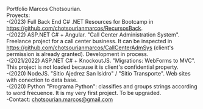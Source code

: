
Portfolio Marcos Chotsourian.
</br>
Proyects:
</br>
-(2023) Full Back End C# .NET Resources for Bootcamp in https://github.com/chotsourianmarcos/RecursosBack.
</br>
-(2022) ASP.NET C# + Angular. "Call Center Administration System". Freelance project for a call center business. It can be inspected in https://github.com/chotsourianmarcos/CallCenterAdmSys (client's permission is already granted). Development in process.
</br>
-(2021/2022) ASP.NET C# + KnockoutJS. "Migrations: WebForms to MVC". This project is not loaded because it is client's confidential property.
</br>
-(2020) NodeJS. "Sitio Ajedrez San Isidro" / "Sitio Transporte". Web sites with conection to data base.
</br>
-(2020) Python "Programa Python": classifies and groups strings according to word frecuence. It is my very first project. To be upgraded.
</br>
-Contact: chotsourian.marcos@gmail.com
